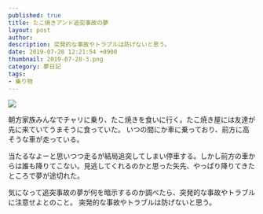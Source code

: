 ```yaml
---
published: true
title: たこ焼きアンド追突事故の夢
layout: post
author: 
description: 突発的な事故やトラブルは防げないと思う。
date: 2019-07-28 12:21:54 +0900
thumbnail: 2019-07-28-3.png
category: 夢日記
tags:
- 乗り物
---
```


![]({{site.baseurl}}/assets/img/2019-07-28-3.png)

朝方家族みんなでチャリに乗り、たこ焼きを食いに行く。たこ焼き屋には友達が先に来ていてうまそうに食っていた。
いつの間にか車に乗っており、前方に高そうな車が走っている。

当たるなよーと思いつつ走るが結局追突してしまい停車する。しかし前方の車からは誰も降りてこない。見逃してくれるのかと思った矢先、やっぱり降りてきたところで夢が途切れた。

気になって追突事故の夢が何を暗示するのか調べたら、突発的な事故やトラブルに注意せよとのこと。
突発的な事故やトラブルは防げないと思う。　
